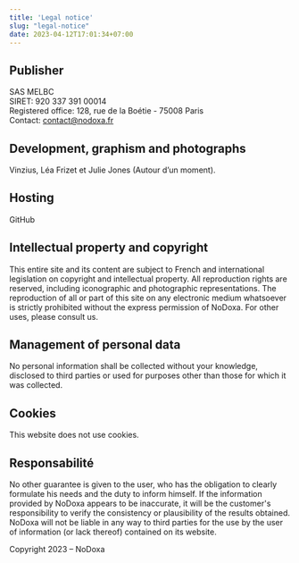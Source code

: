 ```yaml
---
title: 'Legal notice'
slug: "legal-notice"
date: 2023-04-12T17:01:34+07:00
---
```


## Publisher

SAS MELBC  
SIRET: 920 337 391 00014  
Registered office: 128, rue de la Boétie - 75008 Paris  
Contact: contact@nodoxa.fr  
 
## Development, graphism and photographs

Vinzius, Léa Frizet et Julie Jones (Autour d’un moment).
 
## Hosting

GitHub
 
## Intellectual property and copyright

This entire site and its content are subject to French and international legislation on copyright and intellectual property. All reproduction rights are reserved, including iconographic and photographic representations. The reproduction of all or part of this site on any electronic medium whatsoever is strictly prohibited without the express permission of NoDoxa. For other uses, please consult us.
 
## Management of personal data

No personal information shall be collected without your knowledge, disclosed to third parties or used for purposes other than those for which it was collected.
 
## Cookies

This website does not use cookies. 
 
## Responsabilité

No other guarantee is given to the user, who has the obligation to clearly formulate his needs and the duty to inform himself. If the information provided by NoDoxa appears to be inaccurate, it will be the customer's responsibility to verify the consistency or plausibility of the results obtained. NoDoxa will not be liable in any way to third parties for the use by the user of information (or lack thereof) contained on its website.

Copyright 2023 – NoDoxa
